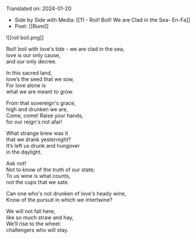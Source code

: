 Translated on: 2024-01-20   
- Side by Side with Media: [[11 - Roil! Boil! We are Clad in the Sea-  En-Fa]]
- Poet:  [[Rumi]]

![[roil boil.png]]  

 Roil! boil with love's tide - 
 we are clad in the sea,    
 love is our only cause,  
 and our only decree.           
 
 In this sacred land,  
 love’s the seed that we sow,   
 For love alone is  
 what we are meant to grow.
 
 From that sovereign's grace,  
 high and drunken we are,  
 Come, come! Raise your hands,  
 for our reign's not afar! 
  
 What strange brew was it  
 that we drank yesternight?    
 It’s left us drunk and hungover  
 in the daylight.          
 
 Ask not!  
 Not to know of the truth of our state;              
 To us wine is what counts,  
 not the cups that we sate.            
 
 Can one who's not drunken of love's heady wine,       
 Know of the pursuit in which we intertwine?            
 
 We will not fall here,  
 like so much straw and hay,      
 We’ll rise to the wheel:  
 challengers who will stay.     